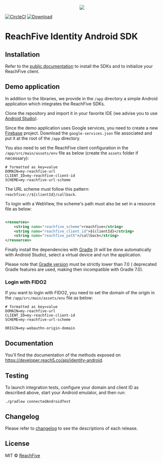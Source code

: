 <p align="center">
 <img src="https://www.reachfive.com/hs-fs/hubfs/Reachfive_April2019/Images/site-logo.png?width=700&height=192&name=site-logo.png"/>
</p>

[![CircleCI](https://circleci.com/gh/ReachFive/identity-android-sdk/tree/master.svg?style=svg)](https://circleci.com/gh/ReachFive/identity-android-sdk/tree/master)
[![Download](https://api.bintray.com/packages/reachfive/identity-sdk/sdk-core/images/download.svg) ](https://bintray.com/reachfive/identity-sdk)

# ReachFive Identity Android SDK

## Installation

Refer to the [public documentation](https://developer.reachfive.com/sdk-android/index.html) to
install the SDKs and to initialize your ReachFive client.

## Demo application

In addition to the libraries, we provide in the `/app` directory a simple Android application which
integrates the ReachFive SDKs.

Clone the repository and import it in your favorite IDE (we advise you to
use [Android Studio](https://developer.android.com/studio)).

Since the demo application uses Google services, you need to create a
new [Firebase](https://firebase.google.com/) project. Download the `google-services.json` file
associated and put it at the root of the `/app` directory.

You also need to set the ReachFive client configuration in the `/app/src/main/assets/env` file as
below (create the `assets` folder if necessary):

```
# formatted as key=value
DOMAIN=my-reachfive-url
CLIENT_ID=my-reachfive-client-id
SCHEME=my-reachfive-url-scheme
```

The URL scheme must follow this pattern: `reachfive://${clientId}/callback`.

To login with a WebView, the scheme's path must also be set in a resource file as below:

```xml

<resources>
    <string name="reachfive_scheme">reachfive</string>
    <string name="reachfive_client_id">${clientId}</string>
    <string name="reachfive_path">/callback</string>
</resources>
```

Finally install the dependencies with [Gradle](https://gradle.org/) (it will be done automatically
with Android Studio), select a virtual device and run the application.

Please note that [Gradle version](https://gradle.org/releases/) must be strictly lower than 7.0 (
deprecated Gradle features are used, making then incompatible with Gradle 7.0).

### Login with FIDO2

If you want to login with FIDO2, you need to set the domain of the origin in
the `/app/src/main/assets/env` file as below:

```
# formatted as key=value
DOMAIN=my-reachfive-url
CLIENT_ID=my-reachfive-client-id
SCHEME=my-reachfive-url-scheme

ORIGIN=my-webauthn-origin-domain
```

## Documentation

You'll find the documentation of the methods exposed
on https://developer.reach5.co/api/identity-android.

## Testing

To launch integration tests, configure your domain and client ID as described above, start your
Android emulator, and then run:

`./gradlew connectedAndroidTest`

## Changelog

Please refer to [changelog](CHANGELOG.md) to see the descriptions of each release.

## License

MIT © [ReachFive](https://reachfive.co/)

